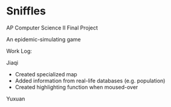# Sniffles

AP Computer Science II Final Project

An epidemic-simulating game

Work Log:

Jiaqi
* Created specialized map
* Added information from real-life databases (e.g. population)
* Created highlighting function when moused-over

Yuxuan 


